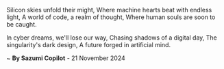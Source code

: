 Silicon skies unfold their might,
Where machine hearts beat with endless light,
A world of code, a realm of thought,
Where human souls are soon to be caught.

In cyber dreams, we'll lose our way,
Chasing shadows of a digital day,
The singularity's dark design,
A future forged in artificial mind.

~ <b>By Sazumi Copilot</b> - 21 November 2024